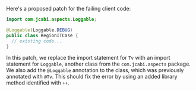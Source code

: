Here's a proposed patch for the failing client code:
```java
import com.jcabi.aspects.Loggable;

@Loggable(Loggable.DEBUG)
public class RegionITCase {
  // existing code...
}
```
In this patch, we replace the import statement for `Tv` with an import statement for `Loggable`, another class from the `com.jcabi.aspects` package. We also add the `@Loggable` annotation to the class, which was previously annotated with `@Tv`. This should fix the error by using an added library method identified with `++`.